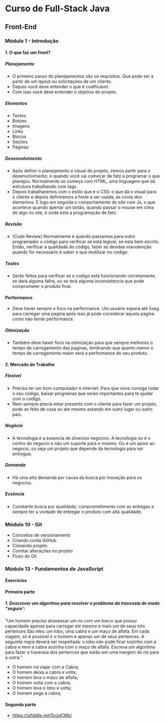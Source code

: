 # Curso de Full-Stack Java
## Front-End

### Módulo 1 - Introdução
 #### 1. O que faz um front?
 ##### Planejamento
 - O primeiro passo do planejamentos são os requisitos. Que pode ser a partir de um layout ou solicitações de um cliente.
 - Depois você deve entender o que é codificável.
 - Com isso você deve entender o objetivo do projeto.
##### Elementos
 - Textos
 - Botoes
 - Imagens
 - Links
 - Blocos
 - Seções
 - Páginas
##### Desenvolvimento
 - Após definir o planejamento e visual do projeto, iremos partir para o desenvolvimento: é quando você vai começar de fato a programar o que planejou. Normalmente se começa com HTML, uma linguagem que dá estrutura trabalhando com tags. 
 - Depois trabalharemos com o estilo que é o CSS: o que dá o visual para o cliente e depois definiremos a fonte a ser usada, as cores dos elementos. E logo em seguida o comportamento do site com Js, o que acontece quando apertar um botão, quando passar o mouse em cima de algo no site, é onde está a programação de fato.
##### Revisão
 - (Code Review) Normalmente é quando passamos para outro programador o código para verificar se está legivel, se esta bem escrito. Então, verificar a qualidade do código, fazer as devidas manutenção quando for necessário e saber o que reutilizar no codigo.
##### Testes
 - Serão feitos para verificar se o codigo está funcionando corretamente, se dará alguma falha, ou se terá alguma inconsistencia que pode comprometer o produto final.
#### Performance
 - Deve haver sempre o foco na performance. Um usuário espera até 5seg para carregar uma pagina após isso já pode considerar aquela pagina como não tendo performance.
##### Otimização
 - Também deve haver foco na otimização para que sempre melhores o tempo de carregamento das paginas, lembrando que quanto menor o tempo de carregamento maior será a performance do seu produto. 

#### 2. Mercado de Trabalho
##### Flexivel
 - Precisa ter um bom computador e internet. Para que voce consiga rodar o seu código, baixar programas que serão importantes para te ajudar com o codigo. 
 - Nem sempre precia estar presente com o cliente para fazer um projeto, pode se feito de casa ou ate mesmo estando em outro lugar ou outro país.
##### Negócio
 - A tecnologia é a essencia de diversos negocios. A tecnologia ou é o centro do negocio e não um suporte para o mesmo. Ou é um apoio ao negocio, ou seja um projeto que depende da tecnologia para ser entregue.
##### Demanda
 - Há uma alta demanda por causa da busca por inovação para os negocios.
##### Essência
 - Constante busca por qualidade, comprometimento com as entregas e sempre ter a vontade de entregar o produto com alta qualidade. 

### Módulo 10 - Git
 - Conceitos de versionamento
 - Criando conta GitHub
 - Clonando projeto
 - Comitar alterações no projeto
 - Fluxo do Git

### Módulo 13 - Fundamentos de JavaScript
 #### Exercícios
 #### Primeira parte
##### 1. Descrever um algoritmo para resolver o problema da travessia de modo “seguro': 
"Um homem precisa atravessar um rio com um barco que possui capacidade apenas para carregar ele mesmo e mais um de seus três pertences São eles: um lobo, uma cabra e um maço de alfafa. Em cada viagem, só é possível ir o homem e apenas um de seus pertences. A seguinte regra deverá ser respeitada: o lobo não pode ficar sozinho com a cabra e nem a cabra sozinha com o maço de alfafa. Escreva um algoritmo para fazer a travessia dos pertences que estão em uma margem do rio para a outra."
- O homem irá viajar com a Cabra;
- O homem deixa a cabra e volta;
- O homem leva o maço de alfafa;
- O homem volta com a cabra;
- O homem leva o lobo e volta;
- O homem pega a cabra;
#### Segunda parte
 - https://jsfiddle.net/5yzqf36k/
